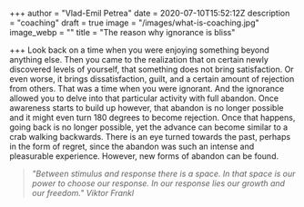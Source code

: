 +++
author = "Vlad-Emil Petrea"
date = 2020-07-10T15:52:12Z
description = "coaching"
draft = true
image = "/images/what-is-coaching.jpg"
image_webp = ""
title = "The reason why ignorance is bliss"

+++
Look back on a time when you were enjoying something beyond anything else. Then you came to the realization that on certain newly discovered levels of yourself, that something does not bring satisfaction. Or even worse, it brings dissatisfaction, guilt, and a certain amount of rejection from others. That was a time when you were ignorant. And the ignorance allowed you to delve into that particular activity with full abandon. Once awareness starts to build up however, that abandon is no longer possible and it might even turn 180 degrees to become rejection. Once that happens, going back is no longer possible, yet the advance can become similar to a crab walking backwards. There is an eye turned towards the past, perhaps in the form of regret, since the abandon was such an intense and pleasurable experience. However, new forms of abandon can be found. 

> _"Between stimulus and response there is a space. In that space is our power to choose our response. In our response lies our growth and our freedom." Viktor Frankl_